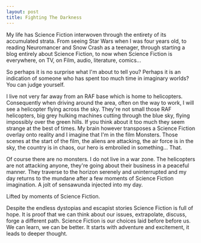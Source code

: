 ```yaml
---
layout: post
title: Fighting The Darkness 
---
```

My life has Science Fiction interwoven through the entirety of its accumulated strata. From seeing Star Wars when I was four years old, to reading Neuromancer and Snow Crash as a teenager, through starting a blog entirely about Science Fiction, to now when Science Fiction is everywhere, on TV, on Film, audio, literature, comics...

So perhaps it is no surprise what I'm about to tell you? Perhaps it is an indication of someone who has spent too much time in imaginary worlds? You can judge yourself.

I live not very far away from an RAF base which is home to helicopters. Consequently when driving around the area, often on the way to work, I will see a helicopter flying across the sky. They're not small those RAF helicopters, big grey hulking machines cutting through the blue sky, flying impossibly over the green hills. If you think about it too much they seem strange at the best of times. My brain however transposes a Science Fiction overlay onto reality and I imagine that I'm in the film Monsters. Those scenes at the start of the film, the aliens are attacking, the air force is in the sky, the country is in chaos, our hero is embroiled in something... That.

Of course there are no monsters. I do not live in a war zone. The helicopters are not attacking anyone, they're going about their business in a peaceful manner. They traverse to the horizon serenely and uninterrupted and my day returns to the mundane after a few moments of Science Fiction imagination. A jolt of sensawunda injected into my day.

Lifted by moments of Science Fiction.

Despite the endless dystopias and escapist stories Science Fiction is full of hope. It is proof that we can think about our issues, extrapolate, discuss, forge a different path. Science Fiction is our choices laid before before us. We can learn, we can be better. It starts with adventure and excitement, it leads to deeper thought.
